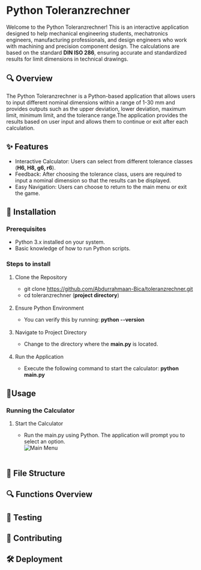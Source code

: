 # Python Toleranzrechner
Welcome to the Python Toleranzrechner! This is an interactive application designed to help mechanical engineering students, mechatronics engineers, manufacturing professionals, and design engineers who work with machining and precision component design. 
The calculations are based on the standard **DIN ISO 286**, ensuring accurate and standardized results for limit dimensions in technical drawings.
## 🔍 Overview
The Python Toleranzrechner is a Python-based application that allows users to input different nominal dimensions within a range of 1-30 mm and provides outputs such as the upper deviation, lower deviation, maximum limit, minimum limit, and the tolerance range.The application provides the results based on user input and allows them to continue or exit after each calculation.

## ✨ Features
<ul>
  <li>Interactive Calculator: Users can select from different tolerance classes (<strong>H6, H8, g6, r6</strong>).</li>
  <li>Feedback: After choosing the tolerance class, users are required to input a nominal dimension so that the results can be displayed.</li>
  <li>Easy Navigation: Users can choose to return to the main menu or exit the game.</li>
</ul>

## 🔧 Installation
### Prerequisites
<ul>
  <li>Python 3.x installed on your system.</li>
  <li>Basic knowledge of how to run Python scripts.</li>
</ul>

### Steps to install
<ol>
  <li>Clone the Repository</li>
  <ul>
    <li>git clone <a href="https://github.com/Abdurrahmaan-Bica/toleranzrechner.git">https://github.com/Abdurrahmaan-Bica/toleranzrechner.git</a></li>
    <li>cd toleranzrechner (<strong>project directory</strong>)</li>
  </ul>
  <br>
   <li>Ensure Python Environment</li>
   <ul>
    <li>You can verify this by running: <strong>python --version</strong></li>
  </ul>
  <br>
  <li>Navigate to Project Directory</li>
   <ul>
    <li>Change to the directory where the <strong>main.py</strong> is located.</li>
  </ul>
  <br>
  <li>Run the Application</li>
   <ul>
    <li>Execute the following command to start the calculator: <strong>python main.py</strong></li>
  </ul>
</ol>


## 🚀Usage
### Running the Calculator
<ol>
  <li>Start the Calculator</li>
  <ul>
    <li>Run the main.py using Python. The application will prompt you to select an option.</li>
    <img href=""alt ="Main Menu"></img>
  </ul>
  <br>
  
</ol>

## 📂 File Structure


## 🔍 Functions Overview


## 🧪 Testing
## 🤝 Contributing
## 🛠️ Deployment





